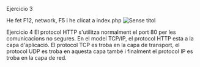 Ejercicio 3

He fet F12, network, F5 i he clicat a index.php
![Sense títol](https://github.com/Ramonenric/despliegue-de-aplicaciones-web/assets/95300566/b57b4610-4ae7-454c-af6e-867ec52e6f89)

Ejercicio 4
El protocol HTTP s'utilitza normalment el port 80 per les comunicacions no segures. En el model TCP/IP, el protocol HTTP esta a la capa d'aplicació. El protocol TCP es troba en la capa de transport, el protocol UDP es troba en aquesta capa també i finalment el protocol IP es troba en la capa de red.
